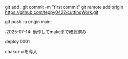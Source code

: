 git add .
git commit -m "first commit"
git remote add origin https://github.com/teppy0422/cuttingWork.git

git push -u origin main

:2025-07-14:
動作してmakeまで確認済み

deploy 0001

chakra-uiを導入